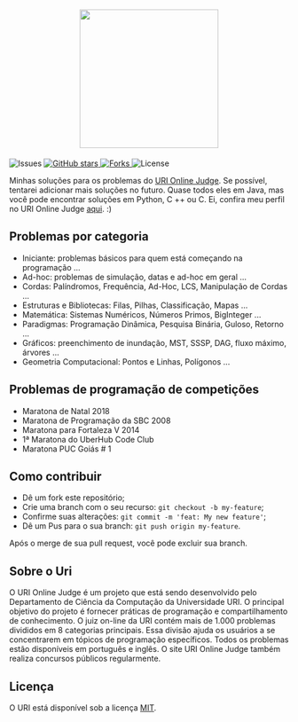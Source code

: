 <h1 align="center">
    <img src="https://i.imgur.com/FNA27pn.png" width="250px" />
</h1>

<p>
  <img alt="Issues" src="https://img.shields.io/github/issues/pedrodanieljardim/uri"> 
  <a href="https://github.com/pedrodanieljardim/uri">
    <img alt="GitHub stars" src="https://img.shields.io/github/stars/pedrodanieljardim/uri">
  </a>
    <a href="https://github.com/pedrodanieljardim/uri">
    <img alt="Forks" src="https://img.shields.io/github/forks/pedrodanieljardim/uri">
  </a>
  <img alt="License" src="https://img.shields.io/badge/license-MIT-brightgreen">
</p>

Minhas soluções para os problemas do [URI Online Judge]. Se possível, tentarei adicionar mais soluções no futuro.
Quase todos eles em Java, mas você pode encontrar soluções em Python, C ++ ou C. Ei, confira meu perfil no URI Online Judge [aqui]. :)

## Problemas por categoria

- Iniciante: problemas básicos para quem está começando na programação ...
- Ad-hoc: problemas de simulação, datas e ad-hoc em geral ...
- Cordas: Palíndromos, Frequência, Ad-Hoc, LCS, Manipulação de Cordas ...
- Estruturas e Bibliotecas: Filas, Pilhas, Classificação, Mapas ...
- Matemática: Sistemas Numéricos, Números Primos, BigInteger ...
- Paradigmas: Programação Dinâmica, Pesquisa Binária, Guloso, Retorno ...
- Gráficos: preenchimento de inundação, MST, SSSP, DAG, fluxo máximo, árvores ...
- Geometria Computacional: Pontos e Linhas, Polígonos ...
  
## Problemas de programação de competições

- Maratona de Natal 2018
- Maratona de Programação da SBC 2008
- Maratona para Fortaleza V 2014
- 1ª Maratona do UberHub Code Club
- Maratona PUC Goiás # 1

## Como contribuir

- Dê um fork este repositório;
- Crie uma branch com o seu recurso: `git checkout -b my-feature`;
- Confirme suas alterações: `git commit -m 'feat: My new feature'`;
- Dê um Pus para o sua branch: `git push origin my-feature`.

Após o merge de sua pull request, você pode excluir sua branch.

## Sobre o Uri

O URI Online Judge é um projeto que está sendo desenvolvido pelo Departamento de Ciência da Computação da Universidade URI.
O principal objetivo do projeto é fornecer práticas de programação e compartilhamento de conhecimento.
O juiz on-line da URI contém mais de 1.000 problemas divididos em 8 categorias principais.
Essa divisão ajuda os usuários a se concentrarem em tópicos de programação específicos.
Todos os problemas estão disponíveis em português e inglês.
O site URI Online Judge também realiza concursos públicos regularmente.

## Licença

O URI está disponível sob a licença [MIT].

[URI Online Judge]: https://www.urionlinejudge.com.br/
[aqui]: https://www.urionlinejudge.com.br/judge/pt/profile/383035
[MIT]: https://opensource.org/licenses/mit-license.php

